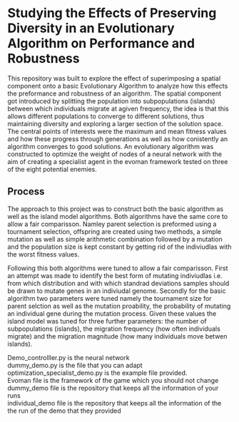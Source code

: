# Studying the Effects of Preserving Diversity in an Evolutionary Algorithm on Performance and Robustness

This repository was built to explore the effect of superimposing a spatial component onto a basic Evolutionary Algorithm to analyze how this effects the preformance and robustness of an algorithm. The spatial component got introduced by splitting the population into subpopulations (islands) between which individuals migrate at agiven frequency, the idea is that this allows different populations to converge to different solutions, thus maintaining diversity and exploring a larger section of the solution space. The central points of interests were the maximum and mean fitness values and how these progress through generations as well as how conistently an algorithm converges to good solutions. An evolutionary algorithm was constructed to optimize the weight of nodes of a neural network with the aim of creating a specialist agent in the evoman framework tested on three of the eight potential enemies. 

## Process
The approach to this project was to construct both the basic algorithm as well as the island model algorithms. Both algorithms have the same core to allow a fair comparisson. Namley parent selection is preformed using a tournament selection, offspring are created using two methods, a simple mutation as well as simple arithmetic combination followed by a mutation and the population size is kept constant by getting rid of the indiviudlas with the worst fitness values. 

Following this both algorithms were tuned to allow a fair comparisson. First an attempt was made to identify the best form of mutating indiviudlas i.e.  from which distribution and with which standrad deviations samples should be drawn to mutate genes in an indiviudal genome. Secondly for the basic algorithm two parameters were tuned namely the tournament size for parent selction as well as the mutation proability, the probability of mutating an individual gene during the mutation process. Given these values the island model was tuned for three further parameters: the number of subpopulations (islands), the migration frequency (how often individuals migrate) and the migration magnitude (how many individuals move betwen islands).   

Demo_controlller.py is the neural network <br>
dummy_demo.py is the file that you can adapt <br>
optimization_specialist_demo.py is the example file provided. <br>
Evoman file is the framework of the game which you should not change <br>
dummy_demo file is the repository that keeps all the information of your runs <br>
individual_demo file is the repository that keeps all the information of the the run of the demo that they provided <br>
